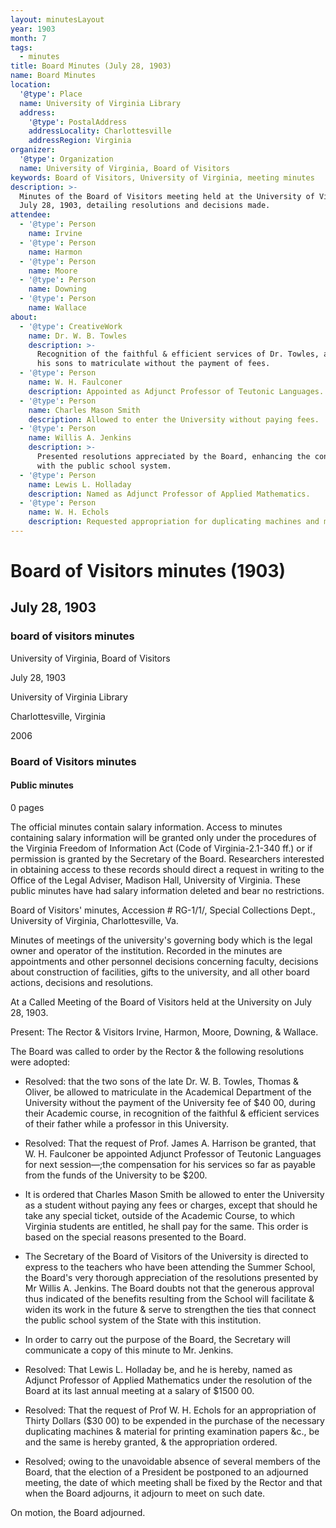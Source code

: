 ```yaml
---
layout: minutesLayout
year: 1903
month: 7
tags:
  - minutes
title: Board Minutes (July 28, 1903)
name: Board Minutes
location:
  '@type': Place
  name: University of Virginia Library
  address:
    '@type': PostalAddress
    addressLocality: Charlottesville
    addressRegion: Virginia
organizer:
  '@type': Organization
  name: University of Virginia, Board of Visitors
keywords: Board of Visitors, University of Virginia, meeting minutes
description: >-
  Minutes of the Board of Visitors meeting held at the University of Virginia on
  July 28, 1903, detailing resolutions and decisions made.
attendee:
  - '@type': Person
    name: Irvine
  - '@type': Person
    name: Harmon
  - '@type': Person
    name: Moore
  - '@type': Person
    name: Downing
  - '@type': Person
    name: Wallace
about:
  - '@type': CreativeWork
    name: Dr. W. B. Towles
    description: >-
      Recognition of the faithful & efficient services of Dr. Towles, allowing
      his sons to matriculate without the payment of fees.
  - '@type': Person
    name: W. H. Faulconer
    description: Appointed as Adjunct Professor of Teutonic Languages.
  - '@type': Person
    name: Charles Mason Smith
    description: Allowed to enter the University without paying fees.
  - '@type': Person
    name: Willis A. Jenkins
    description: >-
      Presented resolutions appreciated by the Board, enhancing the connection
      with the public school system.
  - '@type': Person
    name: Lewis L. Holladay
    description: Named as Adjunct Professor of Applied Mathematics.
  - '@type': Person
    name: W. H. Echols
    description: Requested appropriation for duplicating machines and material.
---
```


<!-- altadded -->
<!-- altadded -->

<!-- llmmeta -->



<!-- llmformatted -->

# Board of Visitors minutes (1903)

## July 28, 1903

### board of visitors minutes

University of Virginia, Board of Visitors

July 28, 1903

University of Virginia Library

Charlottesville, Virginia

2006

### Board of Visitors minutes

#### Public minutes

0 pages

The official minutes contain salary information. Access to minutes containing salary information will be granted only under the procedures of the Virginia Freedom of Information Act (Code of Virginia-2.1-340 ff.) or if permission is granted by the Secretary of the Board. Researchers interested in obtaining access to these records should direct a request in writing to the Office of the Legal Adviser, Madison Hall, University of Virginia. These public minutes have had salary information deleted and bear no restrictions.

Board of Visitors' minutes, Accession # RG-1/1/, Special Collections Dept., University of Virginia, Charlottesville, Va.

Minutes of meetings of the university's governing body which is the legal owner and operator of the institution. Recorded in the minutes are appointments and other personnel decisions concerning faculty, decisions about construction of facilities, gifts to the university, and all other board actions, decisions and resolutions.

At a Called Meeting of the Board of Visitors held at the University on July 28, 1903.

Present: The Rector & Visitors Irvine, Harmon, Moore, Downing, & Wallace.

The Board was called to order by the Rector & the following resolutions were adopted:

* Resolved: that the two sons of the late Dr. W. B. Towles, Thomas & Oliver, be allowed to matriculate in the Academical Department of the University without the payment of the University fee of $40 00, during their Academic course, in recognition of the faithful & efficient services of their father while a professor in this University.

* Resolved: That the request of Prof. James A. Harrison be granted, that W. H. Faulconer be appointed Adjunct Professor of Teutonic Languages for next session—;the compensation for his services so far as payable from the funds of the University to be $200.

* It is ordered that Charles Mason Smith be allowed to enter the University as a student without paying any fees or charges, except that should he take any special ticket, outside of the Academic Course, to which Virginia students are entitled, he shall pay for the same. This order is based on the special reasons presented to the Board.

* The Secretary of the Board of Visitors of the University is directed to express to the teachers who have been attending the Summer School, the Board's very thorough appreciation of the resolutions presented by Mr Willis A. Jenkins. The Board doubts not that the generous approval thus indicated of the benefits resulting from the School will facilitate & widen its work in the future & serve to strengthen the ties that connect the public school system of the State with this institution.

* In order to carry out the purpose of the Board, the Secretary will communicate a copy of this minute to Mr. Jenkins.

* Resolved: That Lewis L. Holladay be, and he is hereby, named as Adjunct Professor of Applied Mathematics under the resolution of the Board at its last annual meeting at a salary of $1500 00.

* Resolved: That the request of Prof W. H. Echols for an appropriation of Thirty Dollars ($30 00) to be expended in the purchase of the necessary duplicating machines & material for printing examination papers \&c., be and the same is hereby granted, & the appropriation ordered.

* Resolved; owing to the unavoidable absence of several members of the Board, that the election of a President be postponed to an adjourned meeting, the date of which meeting shall be fixed by the Rector and that when the Board adjourns, it adjourn to meet on such date.

On motion, the Board adjourned.

